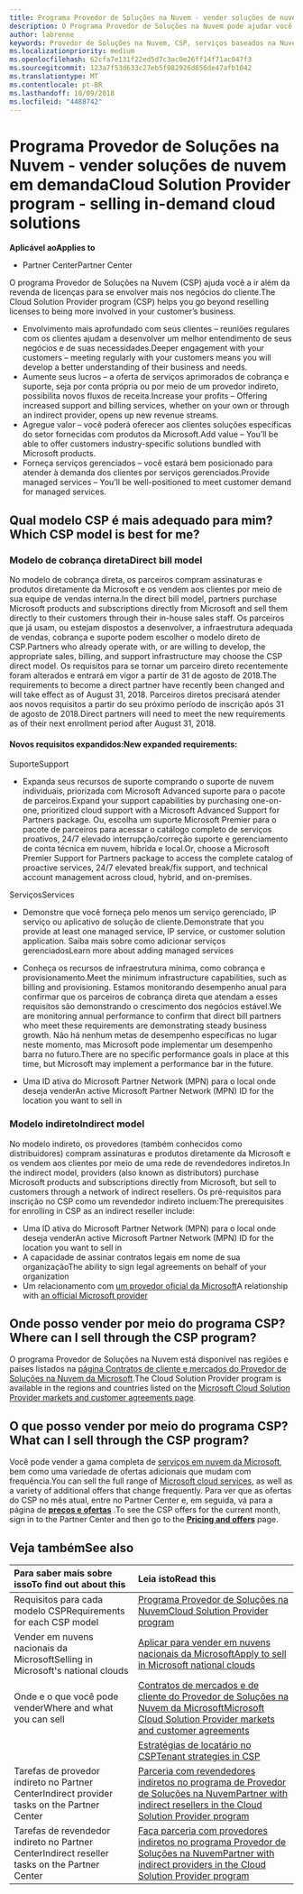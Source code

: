 ```yaml
---
title: Programa Provedor de Soluções na Nuvem - vender soluções de nuvem em demanda | Partner Center
description: O Programa Provedor de Soluções na Nuvem pode ajudar você a expandir seus negócios com novos clientes e novos conhecimentos.
author: labrenne
keywords: Provedor de Soluções na Nuvem, CSP, serviços baseados na Nuvem, Azure, Office 365, Dynamics, parceiro CSP, vender no CSP, parceiro direto, parceiro CSP direto, revendedor CSP indireto, CSP direto, CSP indireto, modelo direto, modelo indireto, revendedor indireto, provedor indireto, provedor, distribuidor, programa provedor de soluções na nuvem
ms.localizationpriority: medium
ms.openlocfilehash: 62cfa7e131f22ed5d7c3ac0e26ff14f71ac047f3
ms.sourcegitcommit: 123a7f53d633c27eb5f982926d856de47afb1042
ms.translationtype: MT
ms.contentlocale: pt-BR
ms.lasthandoff: 10/09/2018
ms.locfileid: "4488742"
---
```

# <a name="cloud-solution-provider-program---selling-in-demand-cloud-solutions"></a><span data-ttu-id="6cf16-104">Programa Provedor de Soluções na Nuvem - vender soluções de nuvem em demanda</span><span class="sxs-lookup"><span data-stu-id="6cf16-104">Cloud Solution Provider program - selling in-demand cloud solutions</span></span> 

**<span data-ttu-id="6cf16-105">Aplicável ao</span><span class="sxs-lookup"><span data-stu-id="6cf16-105">Applies to</span></span>**

-  <span data-ttu-id="6cf16-106">Partner Center</span><span class="sxs-lookup"><span data-stu-id="6cf16-106">Partner Center</span></span>

<span data-ttu-id="6cf16-107">O programa Provedor de Soluções na Nuvem (CSP) ajuda você a ir além da revenda de licenças para se envolver mais nos negócios do cliente.</span><span class="sxs-lookup"><span data-stu-id="6cf16-107">The Cloud Solution Provider program (CSP) helps you go beyond reselling licenses to being more involved in your customer’s business.</span></span>
 
- <span data-ttu-id="6cf16-108">Envolvimento mais aprofundado com seus clientes – reuniões regulares com os clientes ajudam a desenvolver um melhor entendimento de seus negócios e de suas necessidades.</span><span class="sxs-lookup"><span data-stu-id="6cf16-108">Deeper engagement with your customers – meeting regularly with your customers means you will develop a better understanding of their business and needs.</span></span>
- <span data-ttu-id="6cf16-109">Aumente seus lucros – a oferta de serviços aprimorados de cobrança e suporte, seja por conta própria ou por meio de um provedor indireto, possibilita novos fluxos de receita.</span><span class="sxs-lookup"><span data-stu-id="6cf16-109">Increase your profits – Offering increased support and billing services, whether on your own or through an indirect provider, opens up new revenue streams.</span></span>  
- <span data-ttu-id="6cf16-110">Agregue valor – você poderá oferecer aos clientes soluções específicas do setor fornecidas com produtos da Microsoft.</span><span class="sxs-lookup"><span data-stu-id="6cf16-110">Add value – You’ll be able to offer customers industry-specific solutions bundled with Microsoft products.</span></span>
- <span data-ttu-id="6cf16-111">Forneça serviços gerenciados – você estará bem posicionado para atender à demanda dos clientes por serviços gerenciados.</span><span class="sxs-lookup"><span data-stu-id="6cf16-111">Provide managed services – You’ll be well-positioned to meet customer demand for managed services.</span></span> 

## <a name="which-csp-model-is-best-for-me"></a><span data-ttu-id="6cf16-112">Qual modelo CSP é mais adequado para mim?</span><span class="sxs-lookup"><span data-stu-id="6cf16-112">Which CSP model is best for me?</span></span>

### <a name="direct-bill-model"></a><span data-ttu-id="6cf16-113">Modelo de cobrança direta</span><span class="sxs-lookup"><span data-stu-id="6cf16-113">Direct bill model</span></span>

 <span data-ttu-id="6cf16-114">No modelo de cobrança direta, os parceiros compram assinaturas e produtos diretamente da Microsoft e os vendem aos clientes por meio de sua equipe de vendas interna.</span><span class="sxs-lookup"><span data-stu-id="6cf16-114">In the direct bill model, partners purchase Microsoft products and subscriptions directly from Microsoft and sell them directly to their customers through their in-house sales staff.</span></span> <span data-ttu-id="6cf16-115">Os parceiros que já usam, ou estejam dispostos a desenvolver, a infraestrutura adequada de vendas, cobrança e suporte podem escolher o modelo direto de CSP.</span><span class="sxs-lookup"><span data-stu-id="6cf16-115">Partners who already operate with, or are willing to develop, the appropriate sales, billing, and support infrastructure may choose the CSP direct model.</span></span> <span data-ttu-id="6cf16-116">Os requisitos para se tornar um parceiro direto recentemente foram alterados e entrará em vigor a partir de 31 de agosto de 2018.</span><span class="sxs-lookup"><span data-stu-id="6cf16-116">The requirements to become a direct partner have recently been changed and will take effect as of August 31, 2018.</span></span> <span data-ttu-id="6cf16-117">Parceiros diretos precisará atender aos novos requisitos a partir do seu próximo período de inscrição após 31 de agosto de 2018.</span><span class="sxs-lookup"><span data-stu-id="6cf16-117">Direct partners will need to meet the new requirements as of their next enrollment period after August 31, 2018.</span></span>


#### <a name="new-expanded-requirements"></a><span data-ttu-id="6cf16-118">Novos requisitos expandidos:</span><span class="sxs-lookup"><span data-stu-id="6cf16-118">New expanded requirements:</span></span>

<span data-ttu-id="6cf16-119">Suporte</span><span class="sxs-lookup"><span data-stu-id="6cf16-119">Support</span></span>
- <span data-ttu-id="6cf16-120">Expanda seus recursos de suporte comprando o suporte de nuvem individuais, priorizada com Microsoft Advanced suporte para o pacote de parceiros.</span><span class="sxs-lookup"><span data-stu-id="6cf16-120">Expand your support capabilities by purchasing one-on-one, prioritized cloud support with a Microsoft Advanced Support for Partners package.</span></span> <span data-ttu-id="6cf16-121">Ou, escolha um suporte Microsoft Premier para o pacote de parceiros para acessar o catálogo completo de serviços proativos, 24/7 elevado interrupção/correção suporte e gerenciamento de conta técnica em nuvem, híbrida e local.</span><span class="sxs-lookup"><span data-stu-id="6cf16-121">Or, choose a Microsoft Premier Support for Partners package to access the complete catalog of proactive services, 24/7 elevated break/fix support, and technical account management across cloud, hybrid, and on-premises.</span></span> 

<span data-ttu-id="6cf16-122">Serviços</span><span class="sxs-lookup"><span data-stu-id="6cf16-122">Services</span></span>

- <span data-ttu-id="6cf16-123">Demonstre que você forneça pelo menos um serviço gerenciado, IP serviço ou aplicativo de solução de cliente.</span><span class="sxs-lookup"><span data-stu-id="6cf16-123">Demonstrate that you provide at least one managed service, IP service, or customer solution application.</span></span> <span data-ttu-id="6cf16-124">Saiba mais sobre como adicionar serviços gerenciados</span><span class="sxs-lookup"><span data-stu-id="6cf16-124">Learn more about adding managed services</span></span>

- <span data-ttu-id="6cf16-125">Conheça os recursos de infraestrutura mínima, como cobrança e provisionamento.</span><span class="sxs-lookup"><span data-stu-id="6cf16-125">Meet the minimum infrastructure capabilities, such as billing and provisioning.</span></span>
<span data-ttu-id="6cf16-126">Estamos monitorando desempenho anual para confirmar que os parceiros de cobrança direta que atendam a esses requisitos são demonstrando o crescimento dos negócios estável.</span><span class="sxs-lookup"><span data-stu-id="6cf16-126">We are monitoring annual performance to confirm that direct bill partners who meet these requirements are demonstrating steady business growth.</span></span> <span data-ttu-id="6cf16-127">Não há nenhum metas de desempenho específicas no lugar neste momento, mas Microsoft pode implementar um desempenho barra no futuro.</span><span class="sxs-lookup"><span data-stu-id="6cf16-127">There are no specific performance goals in place at this time, but Microsoft may implement a performance bar in the future.</span></span> 

- <span data-ttu-id="6cf16-128">Uma ID ativa do Microsoft Partner Network (MPN) para o local onde deseja vender</span><span class="sxs-lookup"><span data-stu-id="6cf16-128">An active Microsoft Partner Network (MPN) ID for the location you want to sell in</span></span>


### <a name="indirect-model"></a><span data-ttu-id="6cf16-129">Modelo indireto</span><span class="sxs-lookup"><span data-stu-id="6cf16-129">Indirect model</span></span>

<span data-ttu-id="6cf16-130">No modelo indireto, os provedores (também conhecidos como distribuidores) compram assinaturas e produtos diretamente da Microsoft e os vendem aos clientes por meio de uma rede de revendedores indiretos.</span><span class="sxs-lookup"><span data-stu-id="6cf16-130">In the indirect model, providers (also known as distributors) purchase Microsoft products and subscriptions directly from Microsoft, but sell to customers through a network of indirect resellers.</span></span> <span data-ttu-id="6cf16-131">Os pré-requisitos para inscrição no CSP como um revendedor indireto incluem:</span><span class="sxs-lookup"><span data-stu-id="6cf16-131">The prerequisites for enrolling in CSP as an indirect reseller include:</span></span>

- <span data-ttu-id="6cf16-132">Uma ID ativa do Microsoft Partner Network (MPN) para o local onde deseja vender</span><span class="sxs-lookup"><span data-stu-id="6cf16-132">An active Microsoft Partner Network (MPN) ID for the location you want to sell in</span></span>
- <span data-ttu-id="6cf16-133">A capacidade de assinar contratos legais em nome de sua organização</span><span class="sxs-lookup"><span data-stu-id="6cf16-133">The ability to sign legal agreements on behalf of your organization</span></span>
- <span data-ttu-id="6cf16-134">Um relacionamento com [um provedor oficial da Microsoft](https://partnercenter.microsoft.com/partner/find-a-provider)</span><span class="sxs-lookup"><span data-stu-id="6cf16-134">A relationship with [an official Microsoft provider](https://partnercenter.microsoft.com/partner/find-a-provider)</span></span>


## <a name="where-can-i-sell-through-the-csp-program"></a><span data-ttu-id="6cf16-135">Onde posso vender por meio do programa CSP?</span><span class="sxs-lookup"><span data-stu-id="6cf16-135">Where can I sell through the CSP program?</span></span>

<span data-ttu-id="6cf16-136">O programa Provedor de Soluções na Nuvem está disponível nas regiões e países listados na [página Contratos de cliente e mercados do Provedor de Soluções na Nuvem da Microsoft](agreements.md).</span><span class="sxs-lookup"><span data-stu-id="6cf16-136">The Cloud Solution Provider program is available in the regions and countries listed on the [Microsoft Cloud Solution Provider markets and customer agreements page](agreements.md).</span></span>  

## <a name="what-can-i-sell-through-the-csp-program"></a><span data-ttu-id="6cf16-137">O que posso vender por meio do programa CSP?</span><span class="sxs-lookup"><span data-stu-id="6cf16-137">What can I sell through the CSP program?</span></span>

<span data-ttu-id="6cf16-138">Você pode vender a gama completa de [serviços em nuvem da Microsoft](https://partner.microsoft.com/cloud-solution-provider/products-and-services), bem como uma variedade de ofertas adicionais que mudam com frequência.</span><span class="sxs-lookup"><span data-stu-id="6cf16-138">You can sell the full range of [Microsoft cloud services](https://partner.microsoft.com/cloud-solution-provider/products-and-services), as well as a variety of additional offers that change frequently.</span></span> <span data-ttu-id="6cf16-139">Para ver que as ofertas do CSP no mês atual, entre no Partner Center e, em seguida, vá para a página de [**preços e ofertas**](https://partnercenter.microsoft.com/pcv/sales) .</span><span class="sxs-lookup"><span data-stu-id="6cf16-139">To see the CSP offers for the current month, sign in to the Partner Center and then go to the [**Pricing and offers**](https://partnercenter.microsoft.com/pcv/sales) page.</span></span>

## <a name="see-also"></a><span data-ttu-id="6cf16-140">Veja também</span><span class="sxs-lookup"><span data-stu-id="6cf16-140">See also</span></span> 


|**<span data-ttu-id="6cf16-141">Para saber mais sobre isso</span><span class="sxs-lookup"><span data-stu-id="6cf16-141">To find out about this</span></span>**   |**<span data-ttu-id="6cf16-142">Leia isto</span><span class="sxs-lookup"><span data-stu-id="6cf16-142">Read this</span></span>**   |
|:---------------------------|:--------------------|
|<span data-ttu-id="6cf16-143">Requisitos para cada modelo CSP</span><span class="sxs-lookup"><span data-stu-id="6cf16-143">Requirements for each CSP model</span></span>   | [<span data-ttu-id="6cf16-144">Programa Provedor de Soluções na Nuvem</span><span class="sxs-lookup"><span data-stu-id="6cf16-144">Cloud Solution Provider program</span></span>](https://partnercenter.microsoft.com/partner/cloud-solution-provider)|
|<span data-ttu-id="6cf16-145">Vender em nuvens nacionais da Microsoft</span><span class="sxs-lookup"><span data-stu-id="6cf16-145">Selling in Microsoft's national clouds</span></span>   | [<span data-ttu-id="6cf16-146">Aplicar para vender em nuvens nacionais da Microsoft</span><span class="sxs-lookup"><span data-stu-id="6cf16-146">Apply to sell in Microsoft national clouds</span></span>](csp-national-clouds-overview.md)|
|<span data-ttu-id="6cf16-147">Onde e o que você pode vender</span><span class="sxs-lookup"><span data-stu-id="6cf16-147">Where and what you can sell</span></span>   |[<span data-ttu-id="6cf16-148">Contratos de mercados e de cliente do Provedor de Soluções na Nuvem da Microsoft</span><span class="sxs-lookup"><span data-stu-id="6cf16-148">Microsoft Cloud Solution Provider markets and customer agreements</span></span>](agreements.md)|
|  | [<span data-ttu-id="6cf16-149">Estratégias de locatário no CSP</span><span class="sxs-lookup"><span data-stu-id="6cf16-149">Tenant strategies in CSP</span></span>](regional-authorization-overview.md)
|<span data-ttu-id="6cf16-150">Tarefas de provedor indireto no Partner Center</span><span class="sxs-lookup"><span data-stu-id="6cf16-150">Indirect provider tasks on the Partner Center</span></span>  |[<span data-ttu-id="6cf16-151">Parceria com revendedores indiretos no programa de Provedor de Soluções na Nuvem</span><span class="sxs-lookup"><span data-stu-id="6cf16-151">Partner with indirect resellers in the Cloud Solution Provider program</span></span>](indirect-provider-tasks-in-partner-center.md)|
|<span data-ttu-id="6cf16-152">Tarefas de revendedor indireto no Partner Center</span><span class="sxs-lookup"><span data-stu-id="6cf16-152">Indirect reseller tasks on the Partner Center</span></span>   |[<span data-ttu-id="6cf16-153">Faça parceria com provedores indiretos no programa Provedor de Soluções na Nuvem</span><span class="sxs-lookup"><span data-stu-id="6cf16-153">Partner with indirect providers in the Cloud Solution Provider program</span></span>](indirect-reseller-tasks-in-partner-center.md)|

